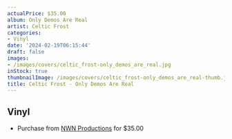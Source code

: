 ```yaml
---
actualPrice: $35.00
album: Only Demos Are Real
artist: Celtic Frost
categories:
- Vinyl
date: '2024-02-19T06:15:44'
draft: false
images:
- /images/covers/celtic_frost-only_demos_are_real.jpg
inStock: true
thumbnailImage: /images/covers/celtic_frost-only_demos_are_real-thumb.jpg
title: Celtic Frost - Only Demos Are Real
---
```


## Vinyl
* Purchase from [NWN Productions](http://shop.nwnprod.com/index.php?route=product/product&path=75&product_id=47227&sort=pd.name&order=ASC) for $35.00
